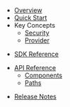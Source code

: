 * [Overview](/content/product_overview)
* [Quick Start](/content/quick_start)
* Key Concepts
  * [Security](/content/concepts/security)
  * [Provider](/content/concepts/provider)
<!-- sdk_open -->
* [SDK Reference](/content/sdk_reference)
<!-- sdk_close -->
<!-- api_open -->
* [API Reference](/content/api_reference)
	* [Components](/content/api/components)
	* [Paths](/content/api/paths)
<!-- api_close -->
* [Release Notes](/content/release_notes)